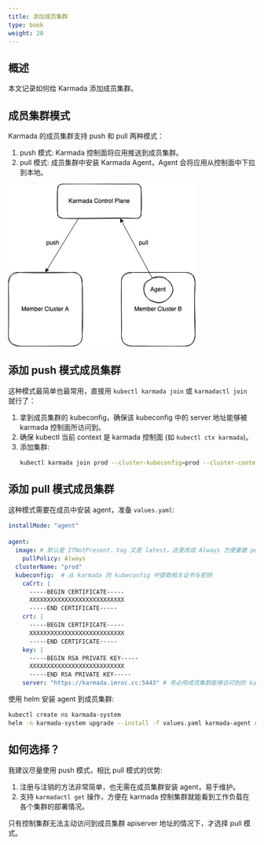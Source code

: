 ```yaml
---
title: 添加成员集群
type: book
weight: 20
---
```


## 概述

本文记录如何给 Karmada 添加成员集群。

## 成员集群模式

Karmada 的成员集群支持 push 和 pull 两种模式：
1. push 模式: Karmada 控制面将应用推送到成员集群。
2. pull 模式: 成员集群中安装 Karmada Agent，Agent 会将应用从控制面中下拉到本地。

![1](1.jpg)

## 添加 push 模式成员集群

这种模式最简单也最常用，直接用 `kubectl karmada join` 或 `karmadactl join` 就行了：
1. 拿到成员集群的 kubeconfig，确保该 kubeconfig 中的 server 地址能够被 karmada 控制面所访问到。
2. 确保 kubectl 当前 context 是 karmada 控制面 (如 `kubectl ctx karmada`)。
3. 添加集群:
   ```bash
   kubectl karmada join prod --cluster-kubeconfig=prod --cluster-context=prod
   ```
## 添加 pull 模式成员集群

这种模式需要在成员中安装 agent，准备 `values.yaml`:

```yaml
installMode: "agent"

agent:
  image: # 默认是 IfNotPresent，tag 又是 latest，这里改成 Always 方便重建 pod 即可升级 karmada 组件
    pullPolicy: Always
  clusterName: "prod"
  kubeconfig:  # 从 karmada 的 kubeconfig 中提取相关证书与密钥
    caCrt: |
      -----BEGIN CERTIFICATE-----
      XXXXXXXXXXXXXXXXXXXXXXXXXXX
      -----END CERTIFICATE-----
    crt: |
      -----BEGIN CERTIFICATE-----
      XXXXXXXXXXXXXXXXXXXXXXXXXXX
      -----END CERTIFICATE-----
    key: |
      -----BEGIN RSA PRIVATE KEY-----
      XXXXXXXXXXXXXXXXXXXXXXXXXXX
      -----END RSA PRIVATE KEY-----
    server: "https://karmada.imroc.cc:5443" # 务必用成员集群能够访问到的 karmada-apiserver 地址
```

使用 helm 安装 agent 到成员集群:

```bash
kubectl create ns karmada-system
helm -n karmada-system upgrade --install -f values.yaml karmada-agent roc/karmada
```

## 如何选择？

我建议尽量使用 push 模式，相比 pull 模式的优势:
1. 注册与注销的方法非常简单，也无需在成员集群安装 agent，易于维护。
2. 支持 `karmadactl get` 操作，方便在 karmada 控制集群就能看到工作负载在各个集群的部署情况。

只有控制集群无法主动访问到成员集群 apiserver 地址的情况下，才选择 pull 模式。